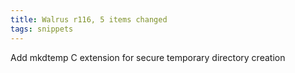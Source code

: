 ```yaml
---
title: Walrus r116, 5 items changed
tags: snippets
---
```


Add mkdtemp C extension for secure temporary directory creation
